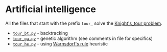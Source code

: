 # Artificial intelligence
All the files that start with the prefix `tour_` solve the [Knight's_tour problem](https://en.wikipedia.org/wiki/Knight's_tour).
- [`tour_bt.py`](https://github.com/leyyin/university/blob/master/AI/tour_bt.py) - backtracking
- [`tour_ga.py`](https://github.com/leyyin/university/blob/master/AI/tour_ga.py) - genetic algorithm (see comments in file for specifics)
- [`tour_he.py`](https://github.com/leyyin/university/blob/master/AI/tour_he.py) - using [Warnsdorf's rule](https://en.wikipedia.org/wiki/Knight's_tour#Warnsdorf.27s_rule) heuristic
